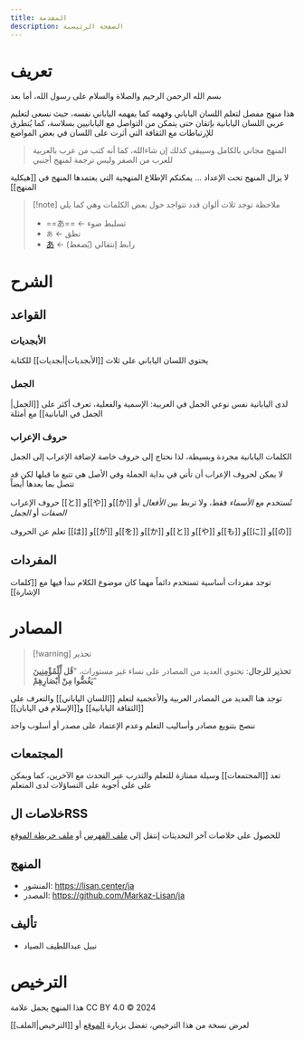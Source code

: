 ```yaml
---
title: المقدمة
description: الصفحة الرئيسية
---
```

# تعريف
بسم الله الرحمن الرحيم والصلاة والسلام على رسول الله، أما بعد

هذا منهج مفصل لتعلم اللسان الياباني وفهمه كما يفهمه الياباني نفسه، حيث نسعى لتعليم عربي اللسان اليابانية بإتقان حتى يتمكن من التواصل مع اليابانيين بسلاسة، كما يُتطرق للإرتباطات مع الثقافة التي أثرت على اللسان في بعض المواضع

> المنهج مجاني بالكامل وسيبقى كذلك إن شاءالله، كما أنه كتب من عرب بالعربية للعرب من الصفر وليس ترجمة لمنهج أجنبي

لا يزال المنهج تحت الإعداد ... يمكنكم الإطلاع المنهجية التي يعتمدها المنهج في [[هيكلية المنهج]]

> [!note] ملاحظة
> توجد ثلاث ألوان قدد تتواجد حول بعض الكلمات وهي كما يلي
> - ==あ== ← تسليط ضوء
> - `あ` ← نطق
> - [あ](#) ← رابط إنتقالي (يُضغط)

# الشرح

## القواعد

### الأبجديات

يحتوي اللسان الياباني على ثلاث [[الأبجديات|أبجديات]] للكتابة

### الجمل

لدى اليابانية نفس نوعي الجمل في العربية: الإسمية والفعلية، تعرف أكثر على [[الجمل|الجمل في اليابانية]] مع أمثلة

### حروف الإعراب

الكلمات اليابانية مجردة وبسيطة، لذا نحتاج إلى حروف خاصة لإضافة الإعراب إلى الجمل

لا يمكن لحروف الإعراب أن تأتي في بداية الجملة وفي الأصل هي تتبع ما قبلها لكن قد تتصل بما بعدها أيضاً

حروف الإعراب [[と]] و[[や]] و[[か]] تُستخدم مع _الأسماء_ فقط، ولا تربط بين _الأفعال_ أو _الصفات_ أو _الجمل_

تعلم عن الحروف [[は]] و[[が]] و[[を]] و[[か]] و[[と]] و[[や]] و[[も]] و[[に]] و[[の]]

## المفردات

توجد مفردات أساسية تستخدم دائماً مهما كان موضوع الكلام نبدأ فيها مع [[كلمات الإشارة]]

# المصادر

> [!warning] تحذير
>
> **تحذير للرجال**: تحتوي العديد من المصادر على نساء غير مستورات، "**قُل لِّلْمُؤْمِنِينَ يَغُضُّوا مِنْ أَبْصَارِهِمْ**"

توجد هنا العديد من المصادر العربية والأعجمية لتعلم [[اللسان الياباني]] والتعرف على [[الثقافة اليابانية]] و[[الإسلام في اليابان]]

ننصح بتنويع مصادر وأساليب التعلم وعدم الإعتماد على مصدر أو أسلوب واحد

## المجتمعات

تعد [[المجتمعات]] وسيلة ممتازة للتعلم والتدرب عبر التحدث مع الآخرين، كما ويمكن على على أجوبة على التساؤلات لدى المتعلم

## خلاصات الRSS

للحصول على خلاصات آخر التحديثات إنتقل إلى [ملف الفهرس](index.xml) أو [ملف خريطة الموقع](sitemap.xml)

## المنهج

- المنشور: https://lisan.center/ja
- المصدر: https://github.com/Markaz-Lisan/ja
## تأليف
- نبيل عبداللطيف الصياد
# الترخيص
هذا المنهج يحمل علامة CC BY 4.0 &copy; 2024

لعرض نسخة من هذا الترخيص، تفضل بزيارة [الموقع](https://creativecommons.org/licenses/by/4.0) أو [[الترخيص|الملف]]
